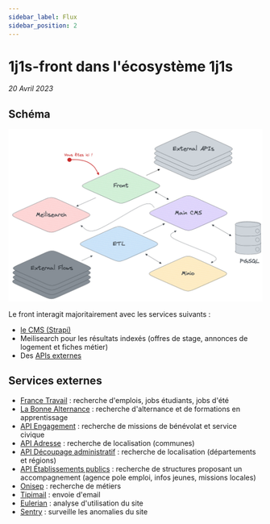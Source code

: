 ```yaml
---
sidebar_label: Flux
sidebar_position: 2
---
```


# 1j1s-front dans l'écosystème 1j1s

_20 Avril 2023_

## Schéma

![Big picture](../assets/1j1s-front-ecosysteme.png)

Le front interagit majoritairement avec les services suivants :
* [le CMS (Strapi)](https://github.com/DNUM-SocialGouv/1j1s-main-cms)
* Meilisearch pour les résultats indexés (offres de stage, annonces de logement et fiches métier)
* Des [APIs externes](#services-externes)


## Services externes

* [France Travail](https://francetravail.io/data/api) : recherche d'emplois, jobs étudiants, jobs d'été
* [La Bonne Alternance](https://api.gouv.fr/documentation/api-la-bonne-alternance) : recherche d'alternance et de formations en apprentissage
* [API Engagement](https://api.gouv.fr/les-api/api-engagement) : recherche de missions de bénévolat et service civique
* [API Adresse](https://adresse.data.gouv.fr/api-doc/adresse) : recherche de localisation (communes)
* [API Découpage administratif](https://geo.api.gouv.fr/decoupage-administratif) : recherche de localisation (départements et régions)
* [API Établissements publics](https://api.gouv.fr/documentation/api_etablissements_publics) : recherche de structures proposant un accompagnement (agence pole emploi, infos jeunes, missions locales)
* [Onisep](https://opendata.onisep.fr/) : recherche de métiers
* [Tipimail](https://docs.tipimail.com/fr/integrate/api) : envoie d'email
* [Eulerian](https://eulerian.wiki/doku.php?id=fr:quickonboarding:start) : analyse d'utilisation du site
* [Sentry](https://sentry.fabrique.social.gouv.fr/) : surveille les anomalies du site

